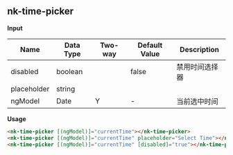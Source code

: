 ## nk-time-picker

**Input**

| Name| Data Type | Two-way | Default Value | Description |
| --- | --- | --- | --- | --- |
| disabled | boolean | | false | 禁用时间选择器 |
| placeholder | string | | | |
| ngModel | Date | Y | - | 当前选中时间 |
 
**Usage**
```html
<nk-time-picker [(ngModel)]="currentTime"></nk-time-picker>
<nk-time-picker [(ngModel)]="currentTime" placeholder="Select Time"></nk-time-picker>
<nk-time-picker [(ngModel)]="currentTime" [disabled]="true"></nk-time-picker>
```
